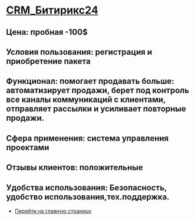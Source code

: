 # [CRM_Битирикс24](https://www.bitrix24.by)
## Цена: пробная -100$
## Условия пользования: регистрация и приобретение пакета
## Функционал: помогает продавать больше: автоматизирует продажи, берет под контроль все каналы коммуникаций с клиентами, отправляет рассылки и усиливает повторные продажи.
## Сфера применения: система управления проектами
## Отзывы клиентов: положительные
## Удобства использования: Безопасность, удобство использования,тех.поддержка.
- [Перейти на главную страницу](https://valeriamoroz.github.io/morozka/)
